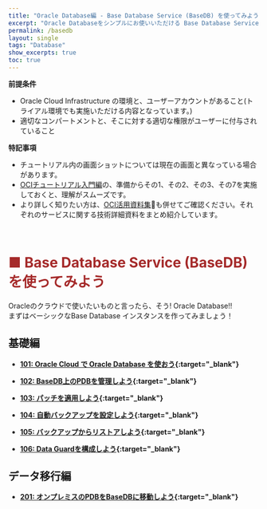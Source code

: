 ```yaml
---
title: "Oracle Database編 - Base Database Service (BaseDB) を使ってみよう"
excerpt: "Oracle Databaseをシンプルにお使いいただける Base Database Service (BaseDB)を学ぶチュートリアルです。インスタンスの作成から、運用管理までを一通り体験します。"
permalink: /basedb
layout: single
tags: "Database"
show_excerpts: true
toc: true
---
```

  
**前提条件**  
+ Oracle Cloud Infrastructure の環境と、ユーザーアカウントがあること(トライアル環境でも実施いただける内容となっています。)
+ 適切なコンパートメントと、そこに対する適切な権限がユーザーに付与されていること

**特記事項**  
+ チュートリアル内の画面ショットについては現在の画面と異なっている場合があります。
+ [OCIチュートリアル入門編](/ocitutorials/beginners/)の、準備からその1、その2、その3、その7を実施しておくと、理解がスムーズです。  
+ より詳しく知りたい方は、[OCI活用資料集](https://oracle-japan.github.io/ocidocs/services/database/)も併せてご確認ください。それぞれのサービスに関する技術詳細資料をまとめ紹介しています。

<br/>


# <span style="color: brown; ">■ Base Database Service (BaseDB) を使ってみよう</span>
Oracleのクラウドで使いたいものと言ったら、そう! Oracle Database!!  
まずはベーシックなBase Database インスタンスを作ってみましょう！

## 基礎編

+ **[101: Oracle Cloud で Oracle Database を使おう](/ocitutorials/basedb/dbcs101-create-db/){:target="_blank"}**

+ **[102: BaseDB上のPDBを管理しよう](/ocitutorials/basedb/dbcs102-managing-pdb/){:target="_blank"}**  

+ **[103: パッチを適用しよう](/ocitutorials/basedb/dbcs103-patch/){:target="_blank"}**  

+ **[104: 自動バックアップを設定しよう](/ocitutorials/basedb/dbcs104-backup/){:target="_blank"}**

+ **[105: バックアップからリストアしよう](/ocitutorials/basedb/dbcs105-restore/){:target="_blank"}**

+ **[106: Data Guardを構成しよう](/ocitutorials/basedb/dbcs106-dataguard/){:target="_blank"}**

## データ移行編

+ **[201: オンプレミスのPDBをBaseDBに移動しよう](/ocitutorials/basedb/dbcs201-pdb-plug/){:target="_blank"}**

<br/>



<!-- 

## 移行編（公開準備中）
## データ連携編
## 運用管理編
## Livelabsのお勧めコンテンツのご紹介
## ADBに関するよくあるFAQ

  -->  

<br/>
